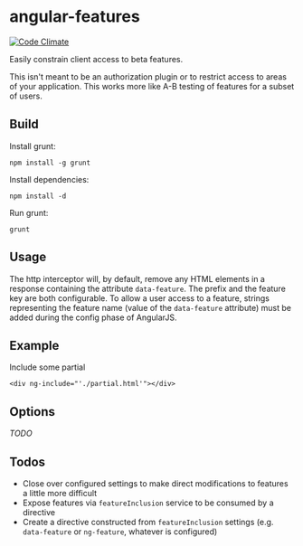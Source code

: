 # angular-features

[![Code Climate](https://codeclimate.com/github/jimschubert/angular-features/badges/gpa.svg)](https://codeclimate.com/github/jimschubert/angular-features)

Easily constrain client access to beta features.

This isn't meant to be an authorization plugin or to restrict access to areas of your application. This works more like A-B testing of features for a subset of users.

## Build

Install grunt:

    npm install -g grunt

Install dependencies:

    npm install -d

Run grunt:

    grunt

## Usage

The http interceptor will, by default, remove any HTML elements in a response containing the attribute `data-feature`. The 
prefix and the feature key are both configurable. To allow a user access to a feature, strings representing the feature name 
(value of the `data-feature` attribute) must be added during the config phase of AngularJS.

## Example

Include some partial

    <div ng-include="'./partial.html'"></div>

## Options

_TODO_

## Todos

* Close over configured settings to make direct modifications to features a little more difficult
* Expose features via `featureInclusion` service to be consumed by a directive
* Create a directive constructed from `featureInclusion` settings (e.g. `data-feature` or `ng-feature`, whatever is configured)
